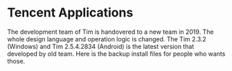 # Tencent Applications

The development team of Tim is handovered to a new team in 2019. The whole design language and operation logic is changed.
The Tim 2.3.2 (Windows) and Tim 2.5.4.2834 (Android) is the latest version that developed by old team.
Here is the backup install files for people who wants those.
